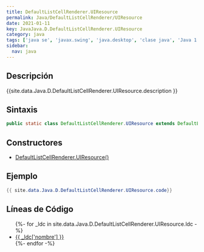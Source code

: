 ```yaml
---
title: DefaultListCellRenderer.UIResource
permalink: Java/DefaultListCellRenderer/UIResource
date: 2021-01-11
key: JavaJava.D.DefaultListCellRenderer.UIResource
category: java
tags: ['java se', 'javax.swing', 'java.desktop', 'clase java', 'Java 1.0']
sidebar: 
  nav: java
---
```


## Descripción
{{site.data.Java.D.DefaultListCellRenderer.UIResource.description }}

## Sintaxis
~~~java
public static class DefaultListCellRenderer.UIResource extends DefaultListCellRenderer implements UIResource
~~~

## Constructores
* [DefaultListCellRenderer.UIResource()](/Java/DefaultListCellRenderer/UIResource/DefaultListCellRenderer/UIResource/)

## Ejemplo
~~~java
{{ site.data.Java.D.DefaultListCellRenderer.UIResource.code}}
~~~

## Líneas de Código
<ul>
{%- for _ldc in site.data.Java.D.DefaultListCellRenderer.UIResource.ldc -%}
   <li>
       <a href="{{_ldc['url'] }}">{{ _ldc['nombre'] }}</a>
   </li>
{%- endfor -%}
</ul>
